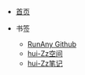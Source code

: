 * [首页](/)

* 书签
  * [RunAny Github](https://github.com/hui-Zz/RunAny)
  * [hui-Zz空间](https://hui-zz.github.io)
  * [hui-Zz笔记](https://hui-zz.github.io/huiNote)
